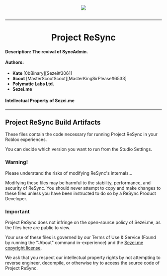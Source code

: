 <HTML>
  <DIV ALIGN=CENTER>
		<A HREF=https://www.roblox.com/groups/3984407/Sezei-me#!/about>
			<IMG SRC=https://i.imgur.com/NGZTqlY.png>
		</A>
	</DIV>
	<BR>
	<HR>
	<DIV ALIGN=CENTER>
		<H1>
			Project ReSync
		</H1>
	</DIV>
	<DIV>
		<H4>
			<B>
				Description:
			</B>
			The revival of SyncAdmin.
			<BR>
			<BR>
			<B>
				Authors:
			</B>
			<BR>
		</H4>
		<UL CLASS=BULLET>
			<LI>
				<B>
					Kate
				</B>
				[0bBinary][Sezei#3061]
			</LI>
			<LI>
				<B>
					Scoot
				</B>
				[MasterScootScoot][MasterKingSirPlease#6533]
			</LI>
			<LI>
				<B>
					Polymatic Labs Ltd.
				</B>
			</LI>
			<LI>
				<B>
					Sezei.me
				</B>
			</LI>
		</UL>
		<H4>
			Intellectual Property of Sezei.me
		</H4>
		</DIV>
     <HR>
</HTML>

## Project ReSync Build Artifacts
These files contain the code necessary for running Project ReSync in your Roblox experiences.

You can decide which version you want to run from the Studio Settings.

### Warning!
Please understand the risks of modifying ReSync's internals...

Modifying these files may be harmful to the stability, performance, and security of ReSync. You should never attempt to copy and make changes to these files unless you have been instructed to do so by a ReSync Product Developer.

### Important
Project ReSync does not infringe on the open-source policy of Sezei.me, as the files here are public to view.

Your use of these files is governed by our Terms of Use & Service (Found by running the ":About" command in-experience) and the <a href="https://github.com/MasterKingSirPlease/ProjectReSync/blob/main/Sezei.me%20Disclaimers.md">Sezei.me copyright license</a>.

We ask that you respect our intellectual property rights by not attempting to reverse engineer, decompile, or otherwise try to access the source code of Project ReSync.

